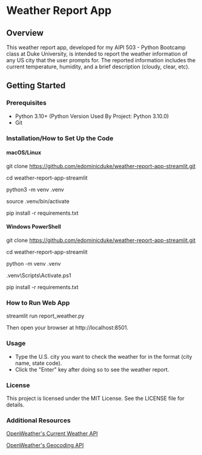 # Weather Report App

## Overview
This weather report app, developed for my AIPI 503 - Python Bootcamp class at Duke University, is intended
to report the weather information of any US city that the user prompts for. The reported information includes the current temperature, humidity, and a brief description (cloudy, clear, etc).

## Getting Started

### Prerequisites
- Python 3.10+ (Python Version Used By Project: Python 3.10.0)
- Git

### Installation/How to Set Up the Code
#### macOS/Linux
git clone https://github.com/edominicduke/weather-report-app-streamlit.git

cd weather-report-app-streamlit

python3 -m venv .venv

source .venv/bin/activate

pip install -r requirements.txt

#### Windows PowerShell
git clone https://github.com/edominicduke/weather-report-app-streamlit.git

cd weather-report-app-streamlit

python -m venv .venv

.venv\Scripts\Activate.ps1

pip install -r requirements.txt

### How to Run Web App
streamlit run report_weather.py

Then open your browser at http://localhost:8501.

### Usage
* Type the U.S. city you want to check the weather for in the format (city name, state code).
* Click the "Enter" key after doing so to see the weather report.

### License
This project is licensed under the MIT License. See the LICENSE file for details.

### Additional Resources
[OpenWeather's Current Weather API](https://openweathermap.org/current)

[OpenWeather's Geocoding API](https://openweathermap.org/current#geocoding)